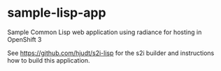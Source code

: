 # sample-lisp-app
Sample Common Lisp web application using radiance for hosting in OpenShift 3

See https://github.com/hjudt/s2i-lisp for the s2i builder and
instructions how to build this application.
